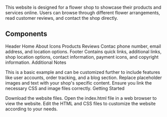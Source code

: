 This website is designed for a flower shop to showcase their products and services online. Users can browse through different flower arrangements, read customer reviews, and contact the shop directly.

## Components

Header Home About
Icons
Products 
Reviews
Contac  phone number, email address, and location options.
Footer  Contains quick links, additional links, shop location options, contact information, payment icons, and copyright information.
Additional Notes

This is a basic example and can be customized further to include features like user accounts, order tracking, and a blog section.
Replace placeholder images and text with your shop's specific content.
Ensure you link the necessary CSS and image files correctly.
Getting Started

Download the website files.
Open the index.html file in a web browser to view the website.
Edit the HTML and CSS files to customize the website according to your needs.